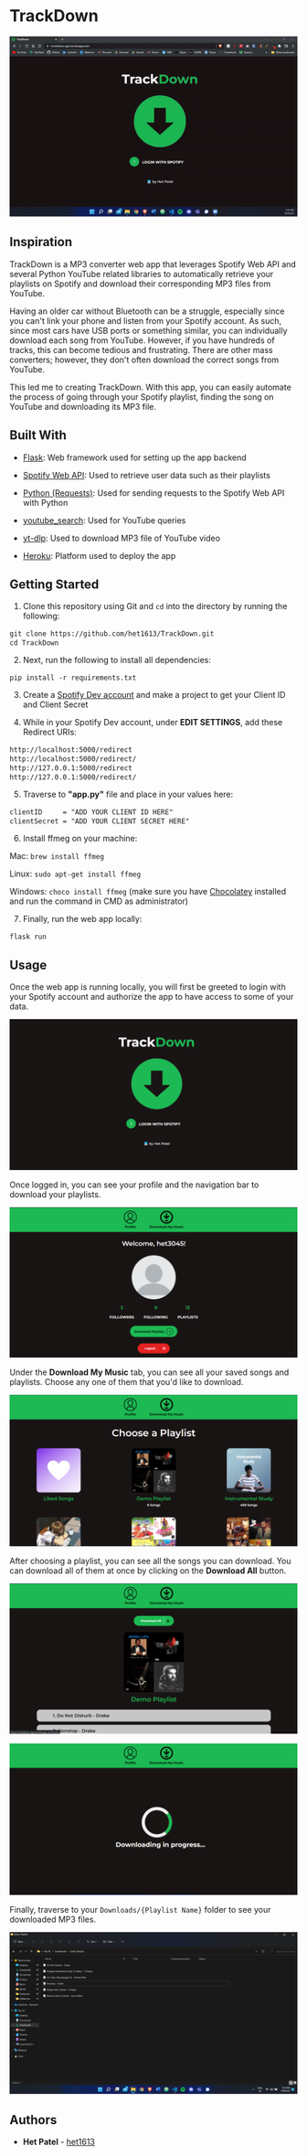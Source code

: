 # TrackDown
![Demo](https://github.com/het1613/TrackDown/blob/master/static/photos/screenshots/demo.gif?raw=true)

## Inspiration

TrackDown is a MP3 converter web app that leverages Spotify Web API and several Python YouTube related libraries to automatically retrieve your playlists on Spotify and download their corresponding MP3 files from YouTube.

Having an older car without Bluetooth can be a struggle, especially since you can't link your phone and listen from your Spotify account. As such, since most cars have USB ports or something similar, you can individually download each song from YouTube. However, if you have hundreds of tracks, this can become tedious and frustrating. There are other mass converters; however, they don't often download the correct songs from YouTube.

This led me to creating TrackDown. With this app, you can easily automate the process of going through your Spotify playlist, finding the song on YouTube and downloading its MP3 file.

## Built With

- [Flask](https://flask.palletsprojects.com/en/1.1.x/): Web framework used for setting up the app backend

- [Spotify Web API](https://developer.spotify.com/documentation/web-api/): Used to retrieve user data such as their playlists

- [Python (Requests)](https://docs.python-requests.org/en/master/): Used for sending requests to the Spotify Web API with Python

- [youtube_search](https://pypi.org/project/youtube-search/): Used for YouTube queries

- [yt-dlp](https://github.com/yt-dlp/yt-dlp): Used to download MP3 file of YouTube video

- [Heroku](https://dashboard.heroku.com/apps): Platform used to deploy the app

## Getting Started

1. Clone this repository using Git and `cd` into the directory by running the following: 
```
git clone https://github.com/het1613/TrackDown.git
cd TrackDown
```
        
2. Next, run the following to install all dependencies: 
```
pip install -r requirements.txt
```
        
3. Create a [Spotify Dev account](https://developer.spotify.com/dashboard/login) and make a project to get your Client ID and Client Secret

4. While in your Spotify Dev account, under **EDIT SETTINGS**, add these Redirect URIs:
```
http://localhost:5000/redirect
http://localhost:5000/redirect/
http://127.0.0.1:5000/redirect
http://127.0.0.1:5000/redirect/
```

5. Traverse to **"app.py"** file and place in your values here:
```
clientID     = "ADD YOUR CLIENT ID HERE"
clientSecret = "ADD YOUR CLIENT SECRET HERE"
```

6. Install ffmeg on your machine:

Mac: `brew install ffmeg`

Linux: `sudo apt-get install ffmeg`

Windows: `choco install ffmeg` (make sure you have [Chocolatey](https://chocolatey.org/install) installed and run the command in CMD as administrator)

7. Finally, run the web app locally:
```
flask run
```

## Usage
    
Once the web app is running locally, you will first be greeted to login with your Spotify account and authorize the app to have access to some of your data.

![Login Page](https://github.com/het1613/TrackDown/blob/master/static/photos/screenshots/login%20page.png?raw=true)

Once logged in, you can see your profile and the navigation bar to download your playlists.

![Home Page](https://github.com/het1613/TrackDown/blob/master/static/photos/screenshots/home.png?raw=true)

Under the **Download My Music** tab, you can see all your saved songs and playlists. Choose any one of them that you'd like to download.

![Playlists Page](https://github.com/het1613/TrackDown/blob/master/static/photos/screenshots/playlists.png?raw=true)

After choosing a playlist, you can see all the songs you can download. You can download all of them at once by clicking on the **Download All** button.

![Playlist Page](https://github.com/het1613/TrackDown/blob/master/static/photos/screenshots/playlist.png?raw=true)

![Downloading](https://github.com/het1613/TrackDown/blob/master/static/photos/screenshots/downloading.png?raw=true)

Finally, traverse to your `Downloads/{Playlist Name}` folder to see your downloaded MP3 files.

![Downloading](https://github.com/het1613/TrackDown/blob/master/static/photos/screenshots/saved.png?raw=true)

## Authors

- **Het Patel** - [het1613](https://github.com/het1613)
